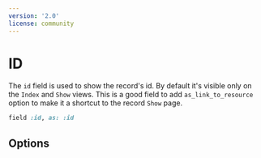 ```yaml
---
version: '2.0'
license: community
---
```


# ID

The `id` field is used to show the record's id. By default it's visible only on the `Index` and `Show` views. This is a good field to add `as_link_to_resource` option to make it a shortcut to the record `Show` page.

```ruby
field :id, as: :id
```

## Options

<!--@include: ./common/link_to_resource_common.md-->

